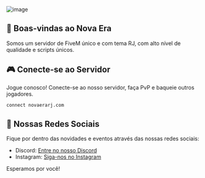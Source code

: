 ![image](https://github.com/user-attachments/assets/1f430aa6-69f8-40a8-93d2-1c6792f9c425)

## 👋 Boas-vindas ao Nova Era
Somos um servidor de FiveM único e com tema RJ, com alto nível de qualidade e scripts únicos.

## 🎮 Conecte-se ao Servidor
Jogue conosco! Conecte-se ao nosso servidor, faça PvP e baqueie outros jogadores.
```bash
connect novaerarj.com
```

## 🔗 Nossas Redes Sociais
Fique por dentro das novidades e eventos através das nossas redes sociais:
* Discord: [Entre no nosso Discord](https://discord.gg/novaerarj)
* Instagram: [Siga-nos no Instagram](https://www.instagram.com/novaera_rj/)


Esperamos por você!
